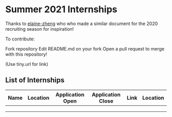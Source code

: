 # Summer 2021 Internships

Thanks to [elaine-zheng](https://github.com/elaine-zheng/summer2020internships) who who made a similar document for the 2020 recruiting season for inspiration!

To contribute:

Fork repository
Edit README.md on your fork
Open a pull request to merge with this repository!

(Use tiny.url for link)

## List of Internships
|Name            |Location                       |Application Open             | Application Close |Link          |Location     |
|----------------|-------------------------------|-----------------------------|-------------------|--------------|-------------|
|                |                               |                             |                   |              |             |
|                |                               |                             |                   |              |             |
|                |                               |                             |                   |              |             |
